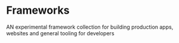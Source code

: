 # Frameworks
 AN experimental framework collection for building production apps, websites and general tooling for developers
